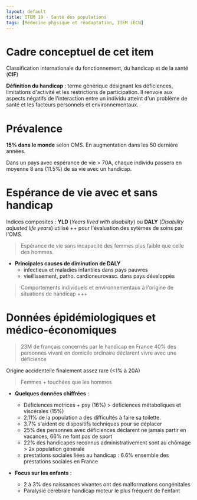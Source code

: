 ```yaml
---
layout: default
title: ITEM 19 - Santé des populations
tags: [Médecine physique et réadaptation, ITEM iECN]
---
```


# Cadre conceptuel de cet item

Classification internationale du fonctionnement, du handicap et de la santé (**CIF**)

**Définition du handicap** : terme générique désignant les déficiences, limitations d'activité et les restrictions de participation. Il renvoie aux aspects négatifs de l'interaction entre un individu atteint d'un problème de santé et les facteurs personnels et environnementaux.

# Prévalence

**15% dans le monde** selon OMS. En augmentation dans les 50 dernière années.

Dans un pays avec espérance de vie > 70A, chaque individu passera en moyenne 8 ans (11.5%) de sa vie avec un handicap.

# Espérance de vie avec et sans handicap

Indices composites : **YLD** (_Years lived with disability_) ou **DALY** (_Disability adjusted life years_) utilisé ++ pour l'évaluation des sytèmes de soins par l'OMS.

> Espérance de vie sans incapacité des femmes plus faible que celle des hommes.

- **Principales causes de diminution de DALY**
	- infectieux et maladies infantiles dans pays pauvres
	- vieillissement, patho. cardioneurovasc. dans pays développés

> Comportements individuels et environnementaux à l'origine de situations de handicap +++

# Données épidémiologiques et médico-économiques

> 23M de français concernés par le handicap en France
40% des personnes vivant en domicile ordinaire déclarent vivre avec une déficience

Origine accidentelle finalement assez rare (<1% à 20A)

> Femmes + touchées que les hommes

- **Quelques données chiffrées** :
	- Déficiences motrices + psy (16%) > déficiences métaboliques et viscérales (15%)
  - 2.11% de la population a des difficultés à faire sa toilette.
  - 3.7% s'aident de dispositifs techniques pour se déplacer
  - 25% des personnes avec déficiences déclarent ne jamais partir en vacances, 66% ne font pas de sport
  - 22% des handicapés reconnus administrativement sont au chômage > 2x population générale
  - prestations sociales liées au handicap : 6.6% ensemble des prestations sociales en France

- **Focus sur les enfants** :
	- 2 à 3% des naissances vivantes ont des malformations congénitales
  - Paralysie cérébrale handicap moteur le plus fréquent de l'enfant
